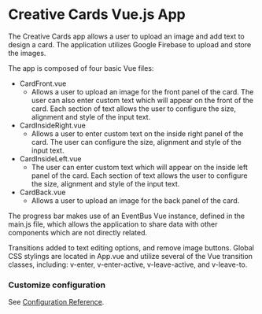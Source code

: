 # Creative Cards Vue.js App

The Creative Cards app allows a user to upload an image and add text to design a card. The application utilizes Google Firebase to upload
and store the images.

The app is composed of four basic Vue files:
* CardFront.vue
    * Allows a user to upload an image for the front panel of the card. The user can also enter custom text which will appear on the front of the
    card. Each section of text allows the user to configure the size, alignment and style of the input text.
* CardInsideRight.vue
    * Allows a user to enter custom text on the inside right panel of the card. The user can configure the size,
     alignment and style of the input text.
* CardInsideLeft.vue
    * The user can enter custom text which will appear on the inside left panel of the card. Each section of text allows the user to
    configure the size, alignment and style of the input text.
* CardBack.vue
    *  Allows a user to upload an image for the back panel of the card.

The progress bar makes use of an EventBus Vue instance, defined in the main.js file, which allows the application to share data with other
components which are not directly related.

Transitions added to text editing options, and  remove image buttons. Global CSS stylings are located in App.vue and utilize several of the
Vue transition classes, including: v-enter, v-enter-active, v-leave-active, and v-leave-to.


### Customize configuration
See [Configuration Reference](https://cli.vuejs.org/config/).
